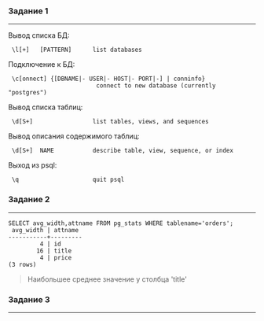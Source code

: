 ### Задание 1
***
Вывод списка БД:
```buildoutcfg
 \l[+]   [PATTERN]      list databases
```
Подключение к БД:
```buildoutcfg
 \c[onnect] {[DBNAME|- USER|- HOST|- PORT|-] | conninfo}
                         connect to new database (currently "postgres")

```
Вывод списка таблиц:
```buildoutcfg
 \d[S+]                 list tables, views, and sequences
```
Вывод описания содержимого таблиц:
```buildoutcfg
 \d[S+]  NAME           describe table, view, sequence, or index
```
Выход из psql:
```buildoutcfg
 \q                     quit psql
```

### Задание 2
***
```buildoutcfg
SELECT avg_width,attname FROM pg_stats WHERE tablename='orders';
 avg_width | attname 
-----------+---------
         4 | id
        16 | title
         4 | price
(3 rows)
```
> Наибольшее среднее значение у столбца 'title'


### Задание 3
***
